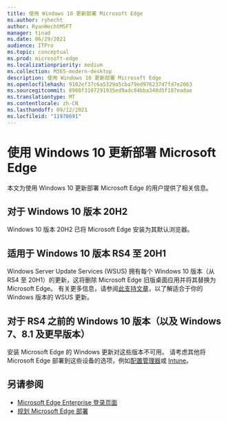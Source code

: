 ```yaml
---
title: 使用 Windows 10 更新部署 Microsoft Edge
ms.author: ryhecht
author: RyanHechtMSFT
manager: tinad
ms.date: 06/29/2021
audience: ITPro
ms.topic: conceptual
ms.prod: microsoft-edge
ms.localizationpriority: medium
ms.collection: M365-modern-desktop
description: 使用 Windows 10 更新部署 Microsoft Edge
ms.openlocfilehash: 9102ef37c6a5329a5cba79ed976237d7fd7e2063
ms.sourcegitcommit: 8968f3107291935ed9adc84bba348d5f187eadae
ms.translationtype: MT
ms.contentlocale: zh-CN
ms.lasthandoff: 09/12/2021
ms.locfileid: "11978691"
---
```

# <a name="deploy-microsoft-edge-with-windows-10-updates"></a>使用 Windows 10 更新部署 Microsoft Edge

本文为使用 Windows 10 更新部署 Microsoft Edge 的用户提供了相关信息。

## <a name="for-windows-10-release-20h2"></a>对于 Windows 10 版本 20H2

Windows 10 版本 20H2 已将 Microsoft Edge 安装为其默认浏览器。

## <a name="for-windows-10-releases-rs4-through-20h1"></a>适用于 Windows 10 版本 RS4 至 20H1

Windows Server Update Services (WSUS) 拥有每个 Windows 10 版本（从 RS4 至 20H1）的更新，这将删除 Microsoft Edge 旧版桌面应用并将其替换为 Microsoft Edge。 有关更多信息，请参阅[此支持文章](https://support.microsoft.com/topic/update-in-wsus-for-the-new-microsoft-edge-for-windows-10-version-1809-1903-1909-and-2004-october-29-2020-b4980418-4ec4-dee7-3b17-1c6499bd127c)，以了解适合于你的 Windows 版本的 WSUS 更新。

## <a name="for-windows-10-releases-prior-to-rs4-and-windows-7-81-and-earlier"></a>对于 RS4 之前的 Windows 10 版本（以及 Windows 7、8.1 及更早版本）

安装 Microsoft Edge 的 Windows 更新对这些版本不可用。 请考虑其他将 Microsoft Edge 部署到这些设备的选项，例如[配置管理器](/configmgr/apps/deploy-use/deploy-edge?bc=https%3a%2f%2fdocs.microsoft.com%2fDeployEdge%2fbreadcrumb%2ftoc.json&toc=https%3a%2f%2fdocs.microsoft.com%2fDeployEdge%2ftoc.json)或 [Intune](/intune/apps/apps-windows-edge/?bc=https%3a%2f%2fdocs.microsoft.com%2fDeployEdge%2fbreadcrumb%2ftoc.json&toc=https%3a%2f%2fdocs.microsoft.com%2fDeployEdge%2ftoc.json)。

## <a name="see-also"></a>另请参阅

- [Microsoft Edge Enterprise 登录页面](https://aka.ms/EdgeEnterprise)
- [规划 Microsoft Edge 部署](deploy-edge-plan-deployment.md)